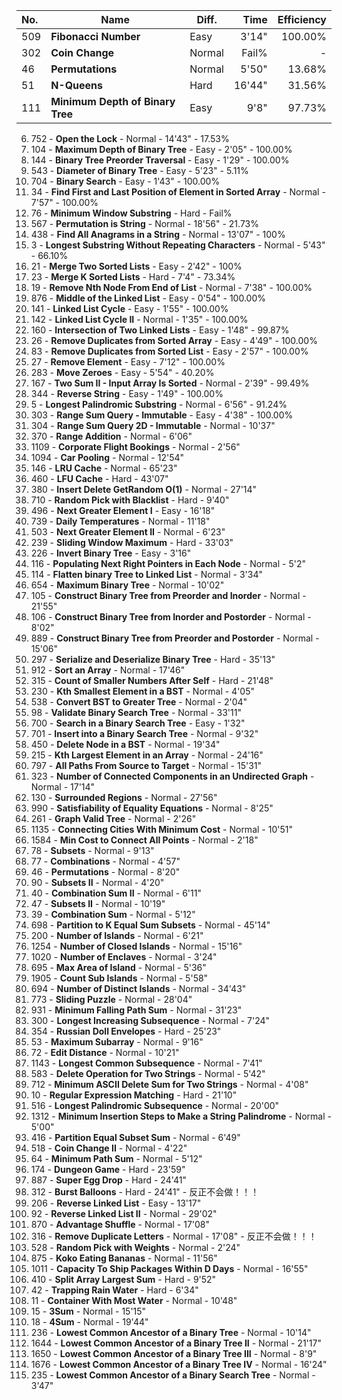 | No. | Name | Diff. | Time | Efficiency |
|:----|------|-------|-----:|-----------:|
| 509 | **Fibonacci Number** | Easy | 3'14" | 100.00% |
| 302 | **Coin Change** | Normal | Fail% | - |
| 46 | **Permutations** | Normal | 5'50" | 13.68% |
| 51 | **N-Queens** | Hard | 16'44" | 31.56% |
| 111 | **Minimum Depth of Binary Tree** | Easy | 9'8" | 97.73% |



6. 752 - **Open the Lock** - Normal - 14'43" - 17.53%
7. 104 - **Maximum Depth of Binary Tree** - Easy - 2'05" - 100.00%
8. 144 - **Binary Tree Preorder Traversal** - Easy - 1'29" - 100.00%
9. 543 - **Diameter of Binary Tree** - Easy - 5'23" - 5.11%
10. 704 - **Binary Search** - Easy - 1'43" - 100.00%
11. 34 - **Find First and Last Position of Element in Sorted Array** - Normal - 7'57" - 100.00%
12. 76 - **Minimum Window Substring** - Hard - Fail%
13. 567 - **Permutation is String** - Normal - 18'56" - 21.73%
14. 438 - **Find All Anagrams in a String** - Normal - 13'07" - 100%
15. 3 - **Longest Substring Without Repeating Characters** - Normal - 5'43" - 66.10%
16. 21 - **Merge Two Sorted Lists** - Easy - 2'42" - 100%
17. 23 - **Merge K Sorted Lists** - Hard - 7'4" - 73.34%
18. 19 - **Remove Nth Node From End of List** - Normal - 7'38" - 100.00%
19. 876 - **Middle of the Linked List** - Easy - 0'54" - 100.00%
20. 141 - **Linked List Cycle** - Easy - 1'55" - 100.00%
21. 142 - **Linked List Cycle II** - Normal - 1'35" - 100.00%
22. 160 - **Intersection of Two Linked Lists** - Easy - 1'48" - 99.87%
23. 26 - **Remove Duplicates from Sorted Array** - Easy - 4'49" - 100.00%
24. 83 - **Remove Duplicates from Sorted List** - Easy - 2'57" - 100.00%
25. 27 - **Remove Element** - Easy - 7'12" - 100.00%
26. 283 - **Move Zeroes** - Easy - 5'54" - 40.20%
27. 167 - **Two Sum II - Input Array Is Sorted** - Normal - 2'39" - 99.49%
28. 344 - **Reverse String** - Easy - 1'49" - 100.00%
29. 5 - **Longest Palindromic Substring** - Normal - 6'56" - 91.24%
30. 303 - **Range Sum Query - Immutable** - Easy - 4'38" - 100.00%
31. 304 - **Range Sum Query 2D - Immutable** - Normal - 10'37"
32. 370 - **Range Addition** - Normal - 6'06"
33. 1109 - **Corporate Flight Bookings** - Normal - 2'56"
34. 1094 - **Car Pooling** - Normal - 12'54"
35. 146 - **LRU Cache** - Normal - 65'23"
36. 460 - **LFU Cache** - Hard - 43'07"
37. 380 - **Insert Delete GetRandom O(1)** - Normal - 27'14"
38. 710 - **Random Pick with Blacklist** - Hard - 9'40"
39. 496 - **Next Greater Element I** - Easy - 16'18"
40. 739 - **Daily Temperatures** - Normal - 11'18"
41. 503 - **Next Greater Element II** - Normal - 6'23"
42. 239 - **Sliding Window Maximum** - Hard - 33'03"
43. 226 - **Invert Binary Tree** - Easy - 3'16"
44. 116 - **Populating Next Right Pointers in Each Node** - Normal - 5'2"
45. 114 - **Flatten binary Tree to Linked List** - Normal - 3'34"
46. 654 - **Maximum Binary Tree** - Normal - 10'02"
47. 105 - **Construct Binary Tree from Preorder and Inorder** - Normal - 21'55"
48. 106 - **Construct Binary Tree from Inorder and Postorder** - Normal - 8'02"
49. 889 - **Construct Binary Tree from Preorder and Postorder** - Normal - 15'06"
50. 297 - **Serialize and Deserialize Binary Tree** - Hard - 35'13"
51. 912 - **Sort an Array** - Normal - 17'46"
52. 315 - **Count of Smaller Numbers After Self** - Hard - 21'48"
53. 230 - **Kth Smallest Element in a BST** - Normal - 4'05"
54. 538 - **Convert BST to Greater Tree** - Normal - 2'04"
55. 98 - **Validate Binary Search Tree** - Normal - 33'11"
56. 700 - **Search in a Binary Search Tree** - Easy - 1'32"
57. 701 - **Insert into a Binary Search Tree** - Normal - 9'32"
58. 450 - **Delete Node in a BST** - Normal - 19'34"
59. 215 - **Kth Largest Element in an Array** - Normal - 24'16"
60. 797 - **All Paths From Source to Target** - Normal - 15'31"
61. 323 - **Number of Connected Components in an Undirected Graph** - Normal - 17'14"
62. 130 - **Surrounded Regions** - Normal - 27'56"
63. 990 - **Satisfiability of Equality Equations** - Normal - 8'25"
64. 261 - **Graph Valid Tree** - Normal - 2'26"
65. 1135 - **Connecting Cities With Minimum Cost** - Normal - 10'51"
66. 1584 - **Min Cost to Connect All Points** - Normal - 2'18"
67. 78 - **Subsets** - Normal - 9'13"
68. 77 - **Combinations** - Normal - 4'57"
69. 46 - **Permutations** - Normal - 8'20"
70. 90 - **Subsets II** - Normal - 4'20"
71. 40 - **Combination Sum II** - Normal - 6'11"
72. 47 - **Subsets II** - Normal - 10'19"
73. 39 - **Combination Sum** - Normal - 5'12"
74. 698 - **Partition to K Equal Sum Subsets** - Normal - 45'14"
75. 200 - **Number of Islands** - Normal - 6'21"
76. 1254 - **Number of Closed Islands** - Normal - 15'16"
77. 1020 - **Number of Enclaves** - Normal - 3'24"
78. 695 - **Max Area of Island** - Normal - 5'36"
79. 1905 - **Count Sub Islands** - Normal - 5'58"
80. 694 - **Number of Distinct Islands** - Normal - 34'43"
81. 773 - **Sliding Puzzle** - Normal - 28'04"
82. 931 - **Minimum Falling Path Sum** - Normal - 31'23"
83. 300 - **Longest Increasing Subsequence** - Normal - 7'24"
84. 354 - **Russian Doll Envelopes** - Hard - 25'23"
85. 53 - **Maximum Subarray** - Normal - 9'16"
86. 72 - **Edit Distance** - Normal - 10'21"
87. 1143 - **Longest Common Subsequence** - Normal - 7'41"
88. 583 - **Delete Operation for Two Strings** - Normal - 5'42"
89. 712 - **Minimum ASCII Delete Sum for Two Strings** - Normal - 4'08"
90. 10 - **Regular Expression Matching** - Hard - 21'10"
91. 516 - **Longest Palindromic Subsequence** - Normal - 20'00"
92. 1312 - **Minimum Insertion Steps to Make a String Palindrome** - Normal - 5'00"
93. 416 - **Partition Equal Subset Sum** - Normal - 6'49"
94. 518 - **Coin Change II** - Normal - 4'22"
95. 64 - **Minimum Path Sum** - Normal - 5'12"
96. 174 - **Dungeon Game** - Hard - 23'59"
97. 887 - **Super Egg Drop** - Hard - 24'41"
98. 312 - **Burst Balloons** - Hard - 24'41" - 反正不会做！！！
99. 206 - **Reverse Linked List** - Easy - 13'17"
100. 92 - **Reverse Linked List II** - Normal - 29'02"
101. 870 - **Advantage Shuffle** - Normal - 17'08"
102. 316 - **Remove Duplicate Letters** - Normal - 17'08" - 反正不会做！！！
103. 528 - **Random Pick with Weights** - Normal - 2'24"
104. 875 - **Koko Eating Bananas** - Normal - 11'56"
105. 1011 - **Capacity To Ship Packages Within D Days** - Normal - 16'55"
106. 410 - **Split Array Largest Sum** - Hard - 9'52"
107. 42 - **Trapping Rain Water** - Hard - 6'34"
108. 11 - **Container With Most Water** - Normal - 10'48"
109. 15 - **3Sum** - Normal - 15'15"
110. 18 - **4Sum** - Normal - 19'44"
111. 236 - **Lowest Common Ancestor of a Binary Tree** - Normal - 10'14"
112. 1644 - **Lowest Common Ancestor of a Binary Tree II** - Normal - 21'17"
113. 1650 - **Lowest Common Ancestor of a Binary Tree III** - Normal - 8'9"
114. 1676 - **Lowest Common Ancestor of a Binary Tree IV** - Normal - 16'24"
115. 235 - **Lowest Common Ancestor of a Binary Search Tree** - Normal - 3'47"